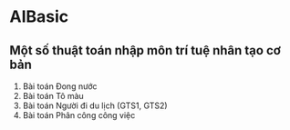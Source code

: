 # AIBasic

## Một số thuật toán nhập môn trí tuệ nhân tạo cơ bản

1.  Bài toán Đong nước
2.  Bài toán Tô màu
3.  Bài toán Người đi du lịch (GTS1, GTS2)
4.  Bài toán Phân công công việc
